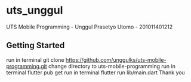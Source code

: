 # uts_unggul

UTS Mobile Programming - Unggul Prasetyo Utomo - 201011401212

## Getting Started

run in terminal git clone https://github.com/unggulks/uts-mobile-programming.git
change directory to uts-mobile-programming
run in terminal flutter pub get
run in terminal flutter run lib/main.dart
Thank you
